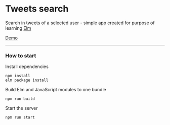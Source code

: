 # Tweets search

Search in tweets of a selected user - simple app created for purpose of learning [Elm](http://elm-lang.org)

[Demo](https://tweet-search-aidvrcrmuq.now.sh/)

-----------------------------------

### How to start

  Install dependencies

    npm install
    elm package install

  Build Elm and JavaScript modules to one bundle

    npm run build

  Start the server

    npm run start
